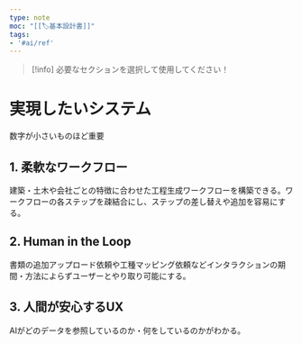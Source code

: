 ```yaml
---
type: note
moc: "[[🏷️基本設計書]]"
tags:
- '#ai/ref'
---
```

> [!info] 必要なセクションを選択して使用してください！


# 実現したいシステム
数字が小さいものほど重要
## 1. 柔軟なワークフロー
建築・土木や会社ごとの特徴に合わせた工程生成ワークフローを構築できる。ワークフローの各ステップを疎結合にし、ステップの差し替えや追加を容易にする。
## 2. Human in the Loop
書類の追加アップロード依頼や工種マッピング依頼などインタラクションの期間・方法によらずユーザーとやり取り可能にする。
## 3. 人間が安心するUX
AIがどのデータを参照しているのか・何をしているのかがわかる。


